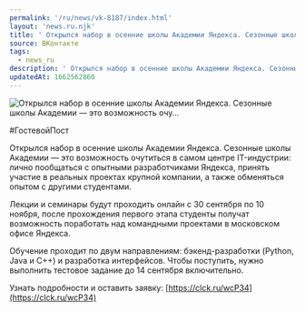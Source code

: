 ```yaml
---
permalink: '/ru/news/vk-8187/index.html'
layout: 'news.ru.njk'
title: ' Открылся набор в осенние школы Академии Яндекса. Сезонные школы Академии — это возможность очу…'
source: ВКонтакте
tags:
  - news_ru
description: ' Открылся набор в осенние школы Академии Яндекса. Сезонные школы Академии — это возможность очу…'
updatedAt: 1662562860
---
```

![ Открылся набор в осенние школы Академии Яндекса. Сезонные школы Академии — это возможность очу…](https://sun9-71.userapi.com/impg/zv8CmTUdoi24xaFsLO7RtjjVbZbStsjHru8Evw/HYzRvumRuQQ.jpg?size=510x340&quality=95&sign=5dacef5ff3ab72bf2cc14c7c72b3de78&c_uniq_tag=AZ_v4hzJM-8UNHQD5Y0qhbbDpr7qhjRrEIY9fIs1_qs&type=album)

#ГостевойПост

Открылся набор в осенние школы Академии Яндекса. Сезонные школы Академии — это возможность очутиться в самом центре IT-индустрии: лично пообщаться с опытными разработчиками Яндекса, принять участие в реальных проектах крупной компании, а также обменяться опытом с другими студентами.

Лекции и семинары будут проходить онлайн с 30 сентября по 10 ноября, после прохождения первого этапа студенты получат возможность поработать над командными проектами в московском офисе Яндекса.

Обучение проходит по двум направлениям: бэкенд-разработки (Python, Java и C++) и разработка интерфейсов. Чтобы поступить, нужно выполнить тестовое задание до 14 сентября включительно.

Узнать подробности и оставить заявку: [https://clck.ru/wcP34](https://clck.ru/wcP34)
